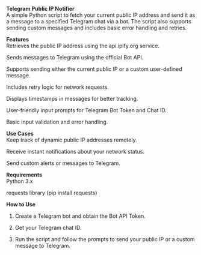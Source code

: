 <b>Telegram Public IP Notifier</b><br>
A simple Python script to fetch your current public IP address and send it as a message to a specified Telegram chat via a bot. The script also supports sending custom messages and includes basic error handling and retries.

<b>Features</b><br>
Retrieves the public IP address using the api.ipify.org service.

Sends messages to Telegram using the official Bot API.

Supports sending either the current public IP or a custom user-defined message.

Includes retry logic for network requests.

Displays timestamps in messages for better tracking.

User-friendly input prompts for Telegram Bot Token and Chat ID.

Basic input validation and error handling.

<b>Use Cases</b><br>
Keep track of dynamic public IP addresses remotely.

Receive instant notifications about your network status.

Send custom alerts or messages to Telegram.

<b>Requirements</b><br>
Python 3.x

requests library (pip install requests)

<b>How to Use</b><br>
1. Create a Telegram bot and obtain the Bot API Token.

2. Get your Telegram chat ID.

3. Run the script and follow the prompts to send your public IP or a custom message to Telegram.
